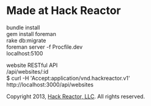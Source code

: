 # Made at Hack Reactor

bundle install  
gem install foreman  
rake db:migrate  
foreman server -f Procfile.dev  
localhost:5100  

website RESTful API  
/api/websites/:id  
$ curl -H 'Accept:application/vnd.hackreactor.v1' http://localhost:3000/api/websites  

Copyright 2013, [Hack Reactor, LLC](http://hackreactor.com). All rights reserved.

